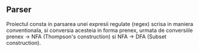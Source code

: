 ## Parser
Proiectul consta in parsarea unei expresii regulate (regex) scrisa in maniera conventionala, si conversia acesteia in forma prenex, urmata de conversiile
prenex -> NFA (Thompson's construction) si NFA -> DFA (Subset construction).
